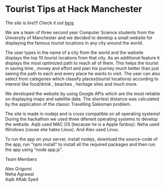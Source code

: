 Tourist Tips at Hack Manchester
==================================
*<dl><dt> The site is live!!! Check it out [here](http://54.247.71.56:3000) </dt></dl>*

We are a team of three second year Computer Science students from the University of Manchester 
and we decided to develop a small website for displaying the famous tourist locations in any 
city around the world. 

The user types in the name of a city from the world and the website
displays the top 10 tourist locations from that city. As an additional feature it displays the 
most optimized path to reach all of them. This helps the tourist in saving time , money and effort
and plan his journey much better than just seeing the path to each and every place he wants to visit.
The user can also select from categories which classify places(tourist locations) according to 
interest like food/drink , beaches , heritage sites and much more. 

We developed the website by using Google APIs which are the most reliable on displaying maps
and satellite data. The shortest distance was calculated by the application of the classic 
Travelling Salesman problem.

The site is made in nodejs and is cross compatible on all operating systems! During the hackathon we used three diferent
operating systems to develop the website. Aqib used MAC OS (because he is a Apple fanboy). Neha used Windows
(cause she hates Linux). And Alex used Linux.

To run the app on your server, install nodejs, download the source-code of the app, run "npm install" to install all
the required packages and then run the app using "node app.js". 

<dl>
<dt> Team Members </dt>
<dl>
<dt> Alex Grigoroi </dt>
<dt> Neha Agrawal </dt>
<dt> Aqib Aftab Syed </dt>
</dl>
</dl>